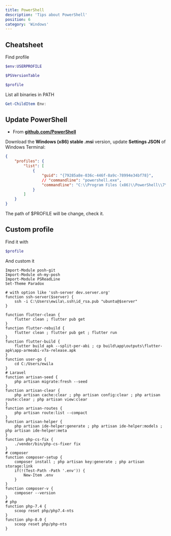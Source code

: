 ```yaml
---
title: PowerShell
description: 'Tips about PowerShell'
position: 6
category: 'Windows'
---
```


## Cheatsheet

Find profile

```ps1
$env:USERPROFILE
```

```ps1
$PSVersionTable
```

```ps1
$profile
```

List all binaries in PATH

```ps1
Get-ChildItem Env:
```

## Update PowerShell

- From [**github.com/PowerShell**](https://github.com/PowerShell/PowerShell#get-powershell)

Download the **Windows (x86) stable .msi** version, update **Settings JSON** of Windows Terminal:

```json
{
    "profiles": {
        "list": [
            {
                "guid": "{79285a8e-036c-446f-8a9c-78994e34bf78}",
                // "commandline": "powershell.exe",
                "commandline": "C:\\Program Files (x86)\\PowerShell\\7\\pwsh.exe",
            }
        ]
    }
}
```

<alert>
The path of $PROFILE will be change, check it.
</alert>

## Custom profile

Find it with

```ps1
$profile
```

And custom it

```ps1[Microsoft.PowerShell_profile.ps1]
Import-Module posh-git
Import-Module oh-my-posh
Import-Module PSReadLine
Set-Theme Paradox

# with option like 'ssh-server dev.server.org'
function ssh-server($server) {
    ssh -i C:\Users\ewila\.ssh\id_rsa.pub "ubuntu@$server"
}

function flutter-clean {
    flutter clean ; flutter pub get
}
function flutter-rebuild {
    flutter clean ; flutter pub get ; flutter run
}
function flutter-build {
    flutter build apk --split-per-abi ; cp build\app\outputs\flutter-apk\app-armeabi-v7a-release.apk
}
function user-go {
    cd C:/Users/ewila
}
# Laravel
function artisan-seed {
    php artisan migrate:fresh --seed
}
function artisan-clear {
    php artisan cache:clear ; php artisan config:clear ; php artisan route:clear ; php artisan view:clear
}
function artisan-routes {
    php artisan route:list --compact
}
function artisan-helper {
    php artisan ide-helper:generate ; php artisan ide-helper:models ; php artisan ide-helper:meta
}
function php-cs-fix {
    ./vendor/bin/php-cs-fixer fix
}
# composer
function composer-setup {
    composer install ; php artisan key:generate ; php artisan storage:link
    if(!(Test-Path -Path '.env')) {
        New-Item .env
    }
}
function composer-v {
    composer --version
}
# php
function php-7.4 {
    scoop reset php/php7.4-nts
}
function php-8.0 {
    scoop reset php/php-nts
}
```
